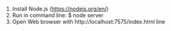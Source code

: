 1. Install Node.js (https://nodejs.org/en/)
2. Run in command line: $ node server
3. Open Web browser with http://localhost:7575/index.html line